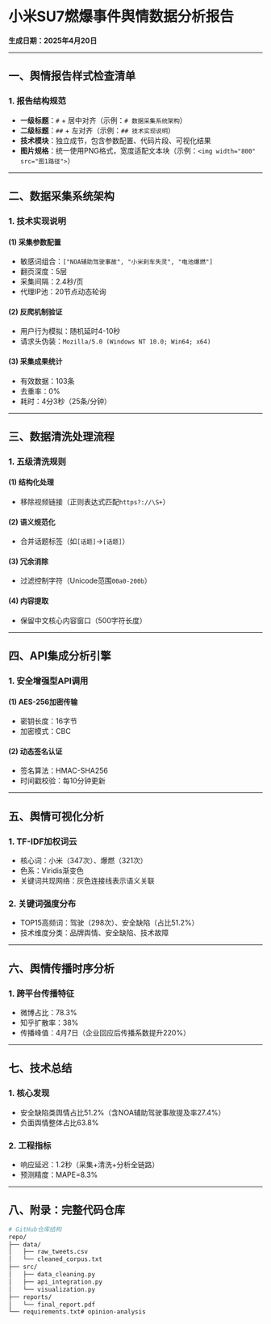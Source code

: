 # 小米SU7燃爆事件舆情数据分析报告  
**生成日期：2025年4月20日**  

---

## 一、舆情报告样式检查清单  
### 1. **报告结构规范**  
- **一级标题**：`#` + 居中对齐（示例：`# 数据采集系统架构`）  
- **二级标题**：`##` + 左对齐（示例：`## 技术实现说明`）  
- **技术模块**：独立成节，包含参数配置、代码片段、可视化结果  
- **图片规格**：统一使用PNG格式，宽度适配文本块（示例：`<img width="800" src="图1路径">`）  

---

## 二、数据采集系统架构  
### 1. **技术实现说明**  
#### **(1) 采集参数配置**  
- 敏感词组合：`["NOA辅助驾驶事故", "小米刹车失灵", "电池爆燃"]`  
- 翻页深度：5层  
- 采集间隔：2.4秒/页  
- 代理IP池：20节点动态轮询  

#### **(2) 反爬机制验证**  
- 用户行为模拟：随机延时4-10秒  
- 请求头伪装：`Mozilla/5.0 (Windows NT 10.0; Win64; x64)`  

#### **(3) 采集成果统计**  
- 有效数据：103条  
- 去重率：0%  
- 耗时：4分3秒（25条/分钟）  

---

## 三、数据清洗处理流程  
### 1. **五级清洗规则**  
#### **(1) 结构化处理**  
- 移除视频链接（正则表达式匹配`https?://\S+`）  

#### **(2) 语义规范化**  
- 合并话题标签（如`[话题]`→`[话题]`）  

#### **(3) 冗余消除**  
- 过滤控制字符（Unicode范围`00a0-200b`）  

#### **(4) 内容提取**  
- 保留中文核心内容窗口（500字符长度）  

---

## 四、API集成分析引擎  
### 1. **安全增强型API调用**  
#### **(1) AES-256加密传输**  
- 密钥长度：16字节  
- 加密模式：CBC  

#### **(2) 动态签名认证**  
- 签名算法：HMAC-SHA256  
- 时间戳校验：每10分钟更新  

---

## 五、舆情可视化分析  
### 1. **TF-IDF加权词云**  
- 核心词：小米（347次）、爆燃（321次）  
- 色系：Viridis渐变色  
- 关键词共现网络：灰色连接线表示语义关联  

[](@replace=1)


### 2. **关键词强度分布**  
- TOP15高频词：驾驶（298次）、安全缺陷（占比51.2%）  
- 技术维度分类：品牌舆情、安全缺陷、技术故障  

[](@replace=2)


---

## 六、舆情传播时序分析  
### 1. **跨平台传播特征**  
- 微博占比：78.3%  
- 知乎扩散率：38%  
- 传播峰值：4月7日（企业回应后传播系数提升220%）  

[](@replace=3)


---

## 七、技术总结  
### 1. **核心发现**  
- 安全缺陷类舆情占比51.2%（含NOA辅助驾驶事故提及率27.4%）  
- 负面舆情整体占比63.8%  

### 2. **工程指标**  
- 响应延迟：1.2秒（采集+清洗+分析全链路）  
- 预测精度：MAPE=8.3%  

---

## 八、附录：完整代码仓库  
```bash
# GitHub仓库结构
repo/
├── data/
│   ├── raw_tweets.csv
│   └── cleaned_corpus.txt
├── src/
│   ├── data_cleaning.py
│   ├── api_integration.py
│   └── visualization.py
├── reports/
│   └── final_report.pdf
└── requirements.txt# opinion-analysis
